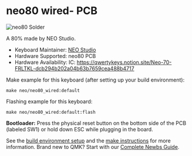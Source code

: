 # neo80 wired- PCB

![neo80 Solder]()

A 80% made by NEO Studio.

* Keyboard Maintainer: [NEO Studio](https://github.com/owlab-git)
* Hardware Supported: neo80 PCB
* Hardware Availability: IC: https://qwertykeys.notion.site/Neo-70-FRLTKL-dcb294b202a04b63b7659cea488b4717

Make example for this keyboard (after setting up your build environment):

    make neo/neo80_wired:default

Flashing example for this keyboard:

    make neo/neo80_wired:default:flash

**Bootloader:** Press the physical reset button on the bottom side of the PCB (labeled SW1) or hold down ESC while plugging in the board.

See the [build environment setup](https://docs.qmk.fm/#/getting_started_build_tools) and the [make instructions](https://docs.qmk.fm/#/getting_started_make_guide) for more information. Brand new to QMK? Start with our [Complete Newbs Guide](https://docs.qmk.fm/#/newbs).
